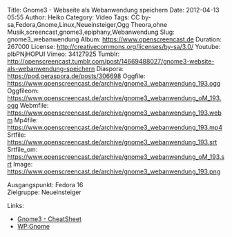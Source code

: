 Title: Gnome3 - Webseite als Webanwendung speichern
Date: 2012-04-13 05:55
Author: Heiko
Category: Video
Tags: CC by-sa,Fedora,Gnome,Linux,Neueinsteiger,Ogg Theora,ohne Musik,screencast,gnome3,epiphany,Webanwendung
Slug: gnome3_webanwendung
Album: https://www.openscreencast.de
Duration: 267000
License: http://creativecommons.org/licenses/by-sa/3.0/
Youtube: plbPNjHOPUI
Vimeo: 34127925
Tumblr: http://openscreencast.tumblr.com/post/14669488027/gnome3-website-als-webanwendung-speichern
Diaspora: https://pod.geraspora.de/posts/306698
Oggfile: https://www.openscreencast.de/archive/gnome3_webanwendung_193.ogg
Oggfileom: https://www.openscreencast.de/archive/gnome3_webanwendung_oM_193.ogg
Webmfile: https://www.openscreencast.de/archive/gnome3_webanwendung_193.webm
Mp4file: https://www.openscreencast.de/archive/gnome3_webanwendung_193.mp4
Srtfile: https://www.openscreencast.de/archive/gnome3_webanwendung_193.srt
Srtfile_om: https://www.openscreencast.de/archive/gnome3_webanwendung_oM_193.srt
Image: https://www.openscreencast.de/archive/gnome3_webanwendung_193.png

Ausgangspunkt: Fedora 16  
Zielgruppe: Neueinsteiger  

Links:

  * [Gnome3 - CheatSheet](http://live.gnome.org/GnomeShell/CheatSheet "Link zu gnome.org" )
  * [WP:Gnome](http://de.wikipedia.org/wiki/Gnome "Link zu Wikipedia Gnome" )

